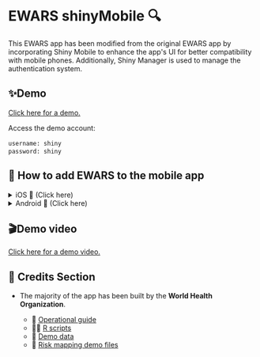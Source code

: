 # EWARS shinyMobile 🔍
This EWARS app has been modified from the original EWARS app by incorporating Shiny Mobile to enhance the app's UI for better compatibility with mobile phones. Additionally, Shiny Manager is used to manage the authentication system.


## ✨Demo

[Click here for a demo.](https://2rzqz3-mill-orxrn.shinyapps.io/Ewars_moblie/)

Access the demo account:

    username: shiny
    password: shiny


## 📱 How to add EWARS to the mobile app
<details>
    <summary>iOS 🍎 (Click here)</summary>

- English Version 
    <p align="center">
    <img src="https://github.com/mill-ornrakorn/EWARS_shinyMobile/blob/main/pic%20for%20read%20me/add%20EWARS%20to%20the%20mobile%20app%20(iOS)%20verEN.png?raw=true" alt= "how to add EWARS to the mobile app (iOS) verEN" height="400">
    </p>

- Thai Version
    <p align="center">
    <img src="https://github.com/mill-ornrakorn/EWARS_shinyMobile/blob/main/pic%20for%20read%20me/add%20EWARS%20to%20the%20mobile%20app%20(iOS)%20verTH.png?raw=true" alt= "how to add EWARS to the mobile app (iOS) verTH" height="400">
    </p>

</details>

<details>
    <summary>Android 🤖 (Click here)</summary>
- English Version 
    <p align="center">
    <img src="https://github.com/mill-ornrakorn/EWARS_shinyMobile/blob/main/pic%20for%20read%20me/add%20EWARS%20to%20the%20mobile%20app%20(Android)%20verEN.png?raw=true" alt= "how to add EWARS to the mobile app (Android) verEN" height="400">
    </p>

- Thai Version
    <p align="center">
    <img src="https://github.com/mill-ornrakorn/EWARS_shinyMobile/blob/main/pic%20for%20read%20me/add%20EWARS%20to%20the%20mobile%20app%20(Android)%20verTH.png?raw=true" alt= "how to add EWARS to the mobile app (Android) verTH" height="400">
    </p>

</details>

## 🎬Demo video

[Click here for a demo video.](https://github.com/mill-ornrakorn/EWARS_shinyMobile/blob/main/demovdo.mp4)


## 📄 Credits Section
- The majority of the app has been built by the **World Health Organization**. 

    - 📖 [Operational guide](https://drive.google.com/file/d/1MJWocIyu3Ecdy950w0Z2d9i50hceEFA1/view)
    - 👨‍💻 [R scripts](https://umeauniversity-my.sharepoint.com/personal/odse0001_ad_umu_se/_layouts/15/onedrive.aspx?id=%2Fpersonal%2Fodse0001%5Fad%5Fumu%5Fse%2FDocuments%2Fewars%5Fdashboard%5Ffiles%2FR%5Ffiles&ga=1)
    - 📃 [Demo data](https://drive.google.com/file/d/1ujlq5oZVSF8dg7A3KN6Csw-5LsEWqYzF/view)
    - 📂 [Risk mapping demo files](https://drive.google.com/drive/folders/1GXZ6vwEONEqxvUjLB4QMG0aduKkyIGIF)

